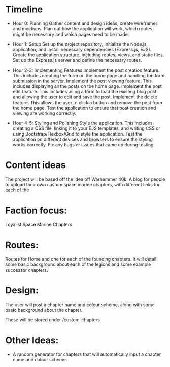 # Timeline
* Hour 0: Planning
Gather content and design ideas, create wireframes and mockups. Plan out how the application will work, which routes might be necessary and which pages need to be made.

* Hour 1:  Setup
Set up the project repository, initialize the Node.js application, and install necessary dependencies (Express.js, EJS).
Create the application structure, including routes, views, and static files.
Set up the Express.js server and define the necessary routes.

* Hour 2-3: Implementing Features
Implement the post creation feature. This includes creating the form on the home page and handling the form submission in the server.
Implement the post viewing feature. This includes displaying all the posts on the home page.
Implement the post edit feature. This includes using a form to load the existing blog post and allowing the user to edit and save the post.
Implement the delete feature. This allows the user to click a button and remove the post from the home page.
Test the application to ensure that post creation and viewing are working correctly.

* Hour 4-5: Styling and Polishing
Style the application. This includes creating a CSS file, linking it to your EJS templates, and writing CSS or using Bootstrap/Flexbox/Grid to style the application.
Test the application on different devices and browsers to ensure the styling works correctly.
Fix any bugs or issues that came up during testing.

# Content ideas
The project will be based off the idea off Warhammer 40k.  A blog for people to upload their own custom space marine chapters, with different links for each of the 

# Faction focus:
Loyalist Space Marine Chapters

# Routes:
Routes for Home and one for each of the founding chapters.  It will detail some basic background about each of the legions and some example successor chapters.

# Design:
The user will post a chapter name and colour scheme, along with some basic background about the chapter.

These will be stored under /custom-chapters

# Other Ideas:
- A random generator for chapters that will automatically input a chapter name and colour scheme.